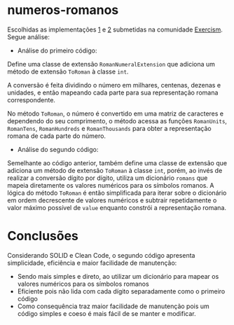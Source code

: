 # numeros-romanos

Escolhidas as implementações [1](./Codes/RomanNumerals1.cs) e [2](./Codes/RomanNumerals2.cs) submetidas na comunidade [Exercism](https://exercism.org/tracks/csharp/exercises/roman-numerals/solutions?page=1). Segue análise:

- Análise do primeiro código:

Define uma classe de extensão `RomanNumeralExtension` que adiciona um método de extensão `ToRoman` à classe `int`. 

A conversão é feita dividindo o número em milhares, centenas, dezenas e unidades, e então mapeando cada parte para sua representação romana correspondente.

No método `ToRoman`, o número é convertido em uma matriz de caracteres e dependendo do seu comprimento, o método acessa as funções `RomanUnits`, `RomanTens`, `RomanHundreds` e `RomanThousands` para obter a representação romana de cada parte do número.

- Análise do segundo código:

Semelhante ao código anterior, também define uma classe de extensão que adiciona um método de extensão `ToRoman` à classe `int`, porém, ao invés de realizar a conversão dígito por dígito, utiliza um dicionário `romans` que mapeia diretamente os valores numéricos para os símbolos romanos. A lógica do método `ToRoman` é então simplificada para iterar sobre o dicionário em ordem decrescente de valores numéricos e subtrair repetidamente o valor máximo possível de `value` enquanto constrói a representação romana.

# Conclusões

Considerando SOLID e Clean Code, o segundo código apresenta simplicidade, eficiência e maior facilidade de manutenção:
- Sendo mais simples e direto, ao utilizar um dicionário para mapear os valores numéricos para os símbolos romanos
- Eficiente pois não lida com cada dígito separadamente como o primeiro código
- Como consequência traz maior facilidade de manutenção pois um código simples e coeso é mais fácil de se manter e modificar.

